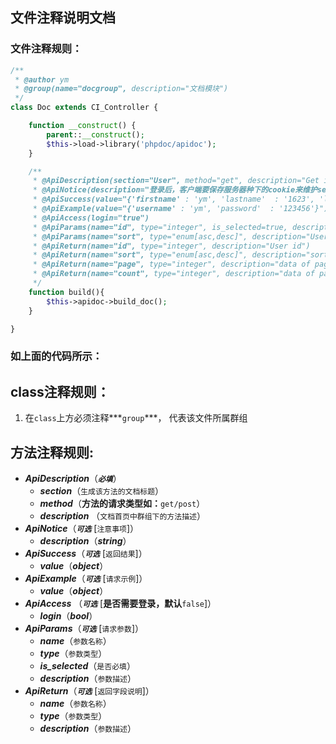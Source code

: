 ## 文件注释说明文档
### 文件注释规则：

```php
/**
 * @author ym
 * @group(name="docgroup", description="文档模块")
 */
class Doc extends CI_Controller {

	function __construct() {
		parent::__construct();
		$this->load->library('phpdoc/apidoc');
	}

	/**
     * @ApiDescription(section="User", method="get", description="Get information about user")
     * @ApiNotice(description="登录后，客户端要保存服务器种下的cookie来维护session")
     * @ApiSuccess(value="{'firstname' : 'ym', 'lastname'  : '1623', 'lastLogin' : '2014-04-21'}")
     * @ApiExample(value="{'username' : 'ym', 'password'  : '123456'}")
     * @ApiAccess(login="true")
     * @ApiParams(name="id", type="integer", is_selected=true, description="User id")
     * @ApiParams(name="sort", type="enum[asc,desc]", description="User data")
     * @ApiReturn(name="id", type="integer", description="User id")
     * @ApiReturn(name="sort", type="enum[asc,desc]", description="sort data")
     * @ApiReturn(name="page", type="integer", description="data of page")
     * @ApiReturn(name="count", type="integer", description="data of page")
     */
	function build(){
		$this->apidoc->build_doc();
	}

}
```
### 如上面的代码所示：
## class注释规则：
1. 在`class`上方必须注释***`group`***， 代表该文件所属群组

## 方法注释规则:
- ***ApiDescription***（***`必填`***）
  - ***section***（`生成该方法的文档标题`）
  - ***method***（**方法的请求类型如：**`get/post`）
  - ***description*** （`文档首页中群组下的方法描述`）
- ***ApiNotice***（***`可选`*** [`注意事项`]）
  - ***description***（***string***）
- ***ApiSuccess***（***`可选`*** [`返回结果`]）
  - ***value***（***object***）
- ***ApiExample***（***`可选`*** [`请求示例`]）
  - ***value***（***object***）
- ***ApiAccess*** （***`可选`*** [**是否需要登录，默认**`false`]）
  - ***login***（***bool***）
- ***ApiParams***（***`可选`*** [`请求参数`]）
  - ***name***（`参数名称`）
  - ***type***（`参数类型`）
  - ***is_selected***（`是否必填`）
  - ***description***（`参数描述`）
- ***ApiReturn***（***`可选`*** [`返回字段说明`]）
  - ***name***（`参数名称`）
  - ***type***（`参数类型`）
  - ***description***（`参数描述`）
